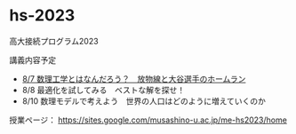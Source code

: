 # hs-2023
高大接続プログラム2023

講義内容予定

* [8/7 数理工学とはなんだろう？　放物線と大谷選手のホームラン](./20230807)
* 8/8 最適化を試してみる　ベストな解を探せ！
* 8/10 数理モデルで考えよう　世界の人口はどのように増えていくのか

授業ページ：
https://sites.google.com/musashino-u.ac.jp/me-hs2023/home
